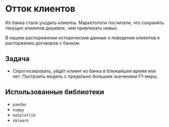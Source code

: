 # Отток клиентов
Из банка стали уходить клиенты. Маркетологи посчитали, что сохранять текущих клиентов дешевле, чем привлекать новых.

В нашем распоряжении исторические данные о поведении клиентов и расторжении договоров с банком.

## Задача
- Спрогнозировать, уйдёт клиент из банка в ближайшее время или нет. Построить модель с предельно большим значением F1-меры.
## Использованные библиотеки
- `pandas`
- `numpy`
- `matplotlib`
- `sklearn`
